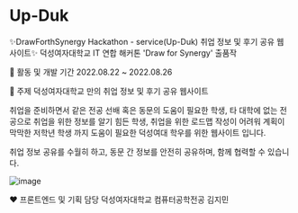 # Up-Duk
✨DrawForthSynergy Hackathon - service(Up-Duk) 취업 정보 및 후기 공유 웹 사이트✨
덕성여자대학교 IT 연합 해커톤 'Draw for Synergy' 출품작



📅 활동 및 개발 기간
2022.08.22 ~ 2022.08.26


📌 주제
덕성여자대학교 만의 취업 정보 및 후기 공유 웹사이트

취업을 준비하면서 같은 전공 선배 혹은 동문의 도움이 필요한 학생, 
타 대학에 없는 전공으로 취업을 위한 정보를 알기 힘든 학생,
취업을 위한 로드맵 작성이 어려워 계획이 막막한 저학년 학생 까지
도움이 필요한 덕성여대 학우를 위한 웹사이트 입니다.

취업 정보 공유를 수월히 하고, 동문 간 정보를 안전히 공유하며, 함께 협력할 수 있습니다.


![image](https://user-images.githubusercontent.com/101644134/220550569-e9db1ff4-1ab0-4328-b5cc-b267920a8f86.png)




♥ 프론트엔드 및 기획 담당
덕성여자대학교 컴퓨터공학전공 김지민
